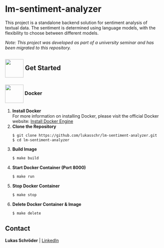 # lm-sentiment-analyzer

This project is a standalone backend solution for sentiment analysis of textual data. The sentiment is determined using language models, with the flexibility to choose between different models.

*Note: This project was developed as part of a university seminar and has been migrated to this repository.*


<!-- Getting Started -->
## <img align="center" width="60px" height="60px" src="https://media3.giphy.com/media/wuZWV7keWqi2jJGzdB/giphy.gif?cid=6c09b952wp4ev7jtywg3j6tt7ec7vr3piiwql2vhrlsgydyz&ep=v1_internal_gif_by_id&rid=giphy.gif&ct=s"> Get Started <a id="started"></a>

<!-- Docker -->
### <img align="center" width="60px" src="https://miro.medium.com/v2/resize:fit:1400/1*wXtyhpOL5NK_w39UvZpADQ.gif"> Docker <a id="docker"></a>
1. **Install Docker**<br>
    For more information on installing Docker, please visit the official Docker website: [Install Docker Engine](https://docs.docker.com/engine/install/)
2. **Clone the Repository**
    ```bash
    $ git clone https://github.com/lukasschr/lm-sentiment-analyzer.git
    $ cd lm-sentiment-analyzer
    ```
3. **Build Image**
    ```bash
    $ make build
    ```
4. **Start Docker Container (Port 8000)**
    ```bash
    $ make run
    ```
5. **Stop Docker Container**
    ```bash
    $ make stop
    ```
6. **Delete Docker Container & Image**
    ```bash
    $ make delete
    ```

<!-- Contact -->
## Contact

**Lukas Schröder** | [LinkedIn](https://www.linkedin.com/in/lukasschr/)